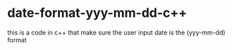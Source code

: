 # date-format-yyy-mm-dd-c++
this is a code in c++ that make sure the user input date is the (yyy-mm-dd) format 
